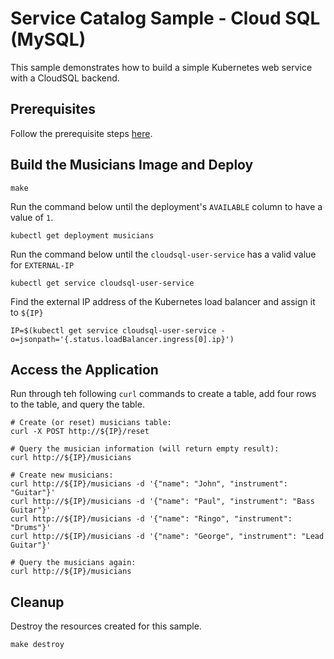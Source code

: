 # Service Catalog Sample - Cloud SQL (MySQL)

This sample demonstrates how to build a simple Kubernetes web service with a CloudSQL backend.

## Prerequisites

Follow the prerequisite steps [here](../README.md#Prerequisites).

## Build the Musicians Image and Deploy

```
make
```

Run the command below until the deployment's `AVAILABLE` column to have a value of `1`.

```shell
kubectl get deployment musicians
```

Run the command below until the `cloudsql-user-service` has a valid value for `EXTERNAL-IP`
```
kubectl get service cloudsql-user-service
```

Find the external IP address of the Kubernetes load balancer and assign it to `${IP}`

```shell
IP=$(kubectl get service cloudsql-user-service -o=jsonpath='{.status.loadBalancer.ingress[0].ip}')
```

## Access the Application

Run through teh following `curl` commands to create a table, add four rows to the table, and query the table.

```shell
# Create (or reset) musicians table:
curl -X POST http://${IP}/reset

# Query the musician information (will return empty result):
curl http://${IP}/musicians

# Create new musicians:
curl http://${IP}/musicians -d '{"name": "John", "instrument": "Guitar"}'
curl http://${IP}/musicians -d '{"name": "Paul", "instrument": "Bass Guitar"}'
curl http://${IP}/musicians -d '{"name": "Ringo", "instrument": "Drums"}'
curl http://${IP}/musicians -d '{"name": "George", "instrument": "Lead Guitar"}'

# Query the musicians again:
curl http://${IP}/musicians
```

## Cleanup

Destroy the resources created for this sample.

```shell
make destroy
```